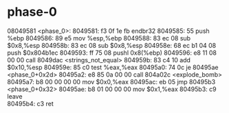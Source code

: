 # phase-0
08049581 <phase_0>:
 8049581:	f3 0f 1e fb          	endbr32 
 8049585:	55                   	push   %ebp
 8049586:	89 e5                	mov    %esp,%ebp
 8049588:	83 ec 08             	sub    $0x8,%esp
 804958b:	83 ec 08             	sub    $0x8,%esp
 804958e:	68 ec b1 04 08       	push   $0x804b1ec
 8049593:	ff 75 08             	pushl  0x8(%ebp)
 8049596:	e8 11 08 00 00       	call   8049dac <strings_not_equal>
 804959b:	83 c4 10             	add    $0x10,%esp
 804959e:	85 c0                	test   %eax,%eax
 80495a0:	74 0c                	je     80495ae <phase_0+0x2d>
 80495a2:	e8 85 0a 00 00       	call   804a02c <explode_bomb>
 80495a7:	b8 00 00 00 00       	mov    $0x0,%eax
 80495ac:	eb 05                	jmp    80495b3 <phase_0+0x32>
 80495ae:	b8 01 00 00 00       	mov    $0x1,%eax
 80495b3:	c9                   	leave  
 80495b4:	c3                   	ret    
